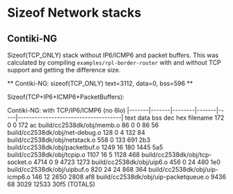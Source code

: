 # Sizeof Network stacks

## Contiki-NG

Sizeof(TCP\_ONLY) stack without IP6/ICMP6 and packet buffers. This was calculated by compiling ```examples/rpl-border-router``` with and without TCP support and getting the difference size.

** Contiki-NG: sizeof(TCP\_ONLY) text=3112, data=0, bss=596 **

Sizeof(TCP+IP6+ICMP6+PacketBuffers):

Contiki-NG: with TCP/IP6/ICMP6 (no 6lo)
|-------|-------|--------|-------|-----|-------------------------------------|
   text	   data	    bss	    dec	    hex	filename
    172	      0	      0	    172	     ac	build/cc2538dk/obj/memb.o
     86	      0	      0	     86	     56	build/cc2538dk/obj/net-debug.o
    128	      0	      4	    132	     84	build/cc2538dk/obj/netstack.o
    558	      0	    133	    691	    2b3	build/cc2538dk/obj/packetbuf.o
   1249	     16	    180	   1445	    5a5	build/cc2538dk/obj/tcpip.o
   1107	     16	      5	   1128	    468	build/cc2538dk/obj/tcp-socket.o
   4714	      0	      9	   4723	   1273	build/cc2538dk/obj/uip6.o
    456	      0	     24	    480	    1e0	build/cc2538dk/obj/uipbuf.o
    820	     24	     24	    868	    364	build/cc2538dk/obj/uip-icmp6.o
    146	     12	   2650	   2808	    af8	build/cc2538dk/obj/uip-packetqueue.o
   9436	     68	   3029	  12533	   30f5	(TOTALS)

